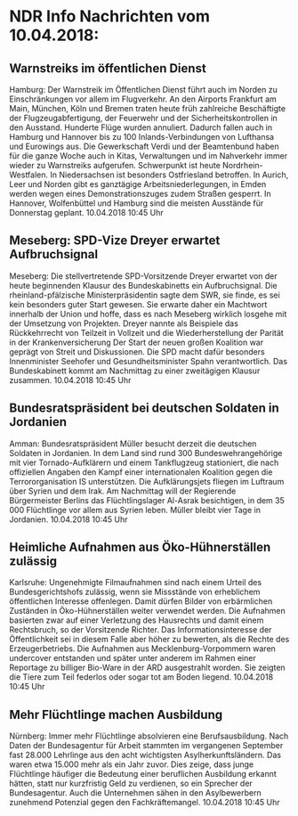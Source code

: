 # NDR Info Nachrichten vom 10.04.2018:


## Warnstreiks im öffentlichen Dienst
Hamburg: Der Warnstreik im Öffentlichen Dienst führt auch im Norden zu Einschränkungen vor allem im Flugverkehr. An den Airports Frankfurt am Main, München, Köln und Bremen traten heute früh zahlreiche Beschäftigte der Flugzeugabfertigung, der Feuerwehr und der Sicherheitskontrollen in den Ausstand. Hunderte Flüge wurden annuliert. Dadurch fallen auch in Hamburg und Hannover bis zu 100 Inlands-Verbindungen von Lufthansa und Eurowings aus. Die Gewerkschaft Verdi und der Beamtenbund haben für die ganze Woche auch in Kitas, Verwaltungen und im Nahverkehr immer wieder zu Warnstreiks aufgerufen. Schwerpunkt ist heute Nordrhein-Westfalen. In Niedersachsen ist besonders Ostfriesland betroffen. In Aurich, Leer und Norden gibt es ganztägige Arbeitsniederlegungen, in Emden werden wegen eines Demonstrationszuges zudem Straßen gesperrt. In Hannover, Wolfenbüttel und Hamburg sind die meisten Ausstände für Donnerstag geplant. 10.04.2018 10:45 Uhr 

## Meseberg: SPD-Vize Dreyer erwartet Aufbruchsignal
Meseberg: Die stellvertretende SPD-Vorsitzende Dreyer erwartet von der heute beginnenden Klausur des Bundeskabinetts ein Aufbruchsignal. Die rheinland-pfälzische Ministerpräsidentin sagte dem SWR, sie finde, es sei kein besonders guter Start gewesen. Sie erwarte daher ein Machtwort innerhalb der Union und hoffe, dass es nach Meseberg wirklich losgehe mit der Umsetzung von Projekten. Dreyer nannte als Beispiele das Rückkehrrecht von Teilzeit in Vollzeit und die Wiederherstellung der Parität in der Krankenversicherung Der Start der neuen großen Koalition war geprägt von Streit und Diskussionen. Die SPD macht dafür besonders Innenminister Seehofer und  Gesundheitsminister Spahn verantwortlich. Das Bundeskabinett kommt am Nachmittag zu einer zweitägigen Klausur zusammen. 10.04.2018 10:45 Uhr 

## Bundesratspräsident bei deutschen Soldaten in Jordanien
Amman: Bundesratspräsident Müller besucht derzeit die deutschen Soldaten in Jordanien. In dem Land sind rund 300 Bundeswehrangehörige mit vier Tornado-Aufklärern und einem Tankflugzeug stationiert, die nach offiziellen Angaben den Kampf einer internationalen Koalition gegen die Terrororganisation IS unterstützen. Die Aufklärungsjets fliegen im Luftraum über Syrien und dem Irak. Am Nachmittag will der Regierende Bürgermeister Berlins das Flüchtlingslager Al-Asrak besichtigen, in dem 35 000 Flüchtlinge vor allem aus Syrien leben. Müller bleibt vier Tage in Jordanien. 10.04.2018 10:45 Uhr 

## Heimliche Aufnahmen aus Öko-Hühnerställen zulässig
Karlsruhe: Ungenehmigte Filmaufnahmen sind nach einem Urteil des Bundesgerichtshofs zulässig, wenn sie Missstände von erheblichem öffentlichen Interesse offenlegen. Damit dürfen Bilder von erbärmlichen Zuständen in Öko-Hühnerställen weiter verwendet werden. Die Aufnahmen basierten zwar auf einer Verletzung des Hausrechts und damit einem Rechtsbruch, so der Vorsitzende Richter. Das Informationsinteresse der Öffentlichkeit sei in diesem Falle aber höher zu bewerten, als die Rechte des Erzeugerbetriebs. Die Aufnahmen aus Mecklenburg-Vorpommern waren undercover entstanden und später unter anderem im Rahmen einer Reportage zu billiger Bio-Ware in der ARD ausgestrahlt worden. Sie zeigten die Tiere zum Teil federlos oder sogar tot am Boden liegend. 10.04.2018 10:45 Uhr 

## Mehr Flüchtlinge machen Ausbildung
Nürnberg:		Immer mehr Flüchtlinge absolvieren eine Berufsausbildung. Nach Daten der Bundesagentur für Arbeit stammten im vergangenen September fast 28.000 Lehrlinge aus den acht wichtigsten Asylherkunftsländern. Das waren etwa 15.000 mehr als ein Jahr zuvor. Dies zeige, dass junge Flüchtlinge häufiger die Bedeutung einer beruflichen Ausbildung erkannt hätten, statt nur kurzfristig Geld zu verdienen, so ein Sprecher der Bundesagentur. Auch die Unternehmen sähen in den Asylbewerbern zunehmend Potenzial gegen den Fachkräftemangel. 10.04.2018 10:45 Uhr 
